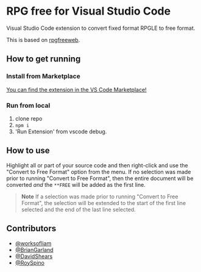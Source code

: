 # RPG free for Visual Studio Code

Visual Studio Code extension to convert fixed format RPGLE to free format.

This is based on [rpgfreeweb](https://github.com/worksofliam/rpgfreeweb).

## How to get running

### Install from Marketplace

[You can find the extension in the VS Code Marketplace!](https://marketplace.visualstudio.com/items?itemName=BrianJGarland.vscode-rpgfree)

### Run from local

1. clone repo
2. `npm i`
3. 'Run Extension' from vscode debug.

## How to use

Highlight all or part of your source code and then right-click and use the "Convert to Free Format" option from the menu.  If no selection was made prior to running "Convert to Free Format", then the entire document will be converted _and_ the `**FREE` will be added as the first line.

> **Note**
> If a selection was made prior to running "Convert to Free Format", the selection will be extended to the start of the first line selected and the end of the last line selected.

## Contributors

* [@worksofliam](https://github.com/worksofliam)
* [@BrianGarland](https://github.com/BrianGarland)
* [@DavidShears](https://github.com/DavidShears)
* [@RoySpino](https://github.com/RoySpino)
